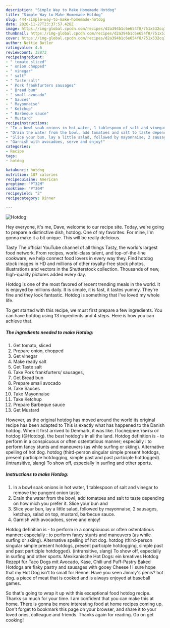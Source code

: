 ```yaml
---
description: "Simple Way to Make Homemade Hotdog"
title: "Simple Way to Make Homemade Hotdog"
slug: 444-simple-way-to-make-homemade-hotdog
date: 2020-11-27T23:37:57.428Z
image: https://img-global.cpcdn.com/recipes/d2a394b1c6e654f8/751x532cq70/hotdog-recipe-main-photo.jpg
thumbnail: https://img-global.cpcdn.com/recipes/d2a394b1c6e654f8/751x532cq70/hotdog-recipe-main-photo.jpg
cover: https://img-global.cpcdn.com/recipes/d2a394b1c6e654f8/751x532cq70/hotdog-recipe-main-photo.jpg
author: Nettie Butler
ratingvalue: 4.6
reviewcount: 32873
recipeingredient:
- " tomato sliced"
- " onion chopped"
- " vinegar"
- " salt"
- " Taste salt"
- " Pork frankfurters sausages"
- " Bread bun"
- " small avocado"
- " Sauces"
- " Mayonnaise"
- " Ketchup"
- " Barbeque sauce"
- " Mustard"
recipeinstructions:
- "In a bowl soak onions in hot water, 1 tablespoon of salt and vinegar to remove the pungent onion taste."
- "Drain the water from the bowl, add tomatoes and salt to taste depending on how mich you prefer it. Slice your bun and"
- "Slice your bun, lay a little salad, followed by mayonnaise, 2 sausages, ketchup, salad on top, mustard, barbecue sauce."
- "Garnish with avocadoes, serve and enjoy!"
categories:
- Recipe
tags:
- hotdog

katakunci: hotdog 
nutrition: 107 calories
recipecuisine: American
preptime: "PT32M"
cooktime: "PT30M"
recipeyield: "2"
recipecategory: Dinner

---
```



![Hotdog](https://img-global.cpcdn.com/recipes/d2a394b1c6e654f8/751x532cq70/hotdog-recipe-main-photo.jpg)

Hey everyone, it's me, Dave, welcome to our recipe site. Today, we're going to prepare a distinctive dish, hotdog. One of my favorites. For mine, I'm gonna make it a bit unique. This will be really delicious.

Tasty The official YouTube channel of all things Tasty, the world&#39;s largest food network. From recipes, world-class talent, and top-of-the-line cookware, we help connect food lovers in every way they. Find hotdog stock images in HD and millions of other royalty-free stock photos, illustrations and vectors in the Shutterstock collection. Thousands of new, high-quality pictures added every day.

Hotdog is one of the most favored of recent trending meals in the world. It is enjoyed by millions daily. It is simple, it is fast, it tastes yummy. They're fine and they look fantastic. Hotdog is something that I've loved my whole life.


To get started with this recipe, we must first prepare a few ingredients. You can have hotdog using 13 ingredients and 4 steps. Here is how you can achieve that.

<!--inarticleads1-->

##### The ingredients needed to make Hotdog:

1. Get  tomato, sliced
1. Prepare  onion, chopped
1. Get  vinegar
1. Make ready  salt
1. Get  Taste salt
1. Take  Pork frankfurters/ sausages,
1. Get  Bread bun
1. Prepare  small avocado
1. Take  Sauces
1. Take  Mayonnaise
1. Take  Ketchup
1. Prepare  Barbeque sauce
1. Get  Mustard


However, as the original hotdog has moved around the world its original recipe has been adapted to This is exactly what has happened to the Danish hotdog. When it first arrived to Denmark, it was like. Последние твиты от hotdog (@Hotdog). the best hotdog&#39;s in all the land. Hotdog definition is - to perform in a conspicuous or often ostentatious manner; especially : to perform fancy stunts and maneuvers (as while surfing or skiing). Alternative spelling of hot dog. hotdog (third-person singular simple present hotdogs, present participle hotdogging, simple past and past participle hotdogged). (intransitive, slang) To show off, especially in surfing and other sports. 

<!--inarticleads2-->

##### Instructions to make Hotdog:

1. In a bowl soak onions in hot water, 1 tablespoon of salt and vinegar to remove the pungent onion taste.
1. Drain the water from the bowl, add tomatoes and salt to taste depending on how mich you prefer it. Slice your bun and
1. Slice your bun, lay a little salad, followed by mayonnaise, 2 sausages, ketchup, salad on top, mustard, barbecue sauce.
1. Garnish with avocadoes, serve and enjoy!


Hotdog definition is - to perform in a conspicuous or often ostentatious manner; especially : to perform fancy stunts and maneuvers (as while surfing or skiing). Alternative spelling of hot dog. hotdog (third-person singular simple present hotdogs, present participle hotdogging, simple past and past participle hotdogged). (intransitive, slang) To show off, especially in surfing and other sports. Mexikanische Hot Dogs: ein kreatives Hotdog Rezept für Taco Dogs mit Avocado, Käse, Chili und Puff-Pastry Baked Hotdogs are flaky pastry and sausages with gooey Cheese ! I sure hope that my Hot Dog isn&#39;t to small for Renne. Have you seen Jimmy&#39;s penis? hot dog. a piece of meat that is cooked and is always enjoyed at baseball games. 

So that's going to wrap it up with this exceptional food hotdog recipe. Thanks so much for your time. I am confident that you can make this at home. There is gonna be more interesting food at home recipes coming up. Don't forget to bookmark this page on your browser, and share it to your loved ones, colleague and friends. Thanks again for reading. Go on get cooking!
